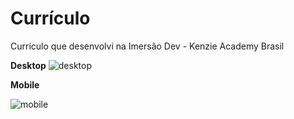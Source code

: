 # Currículo

Currículo que desenvolvi na Imersão Dev - Kenzie Academy Brasil

**Desktop**
![desktop](https://user-images.githubusercontent.com/68390801/112873714-617ddf80-9098-11eb-8f50-79a1312a3f27.png)

**Mobile**


![mobile](https://user-images.githubusercontent.com/68390801/112873831-87a37f80-9098-11eb-8f92-b6b68c93cd8a.png)

